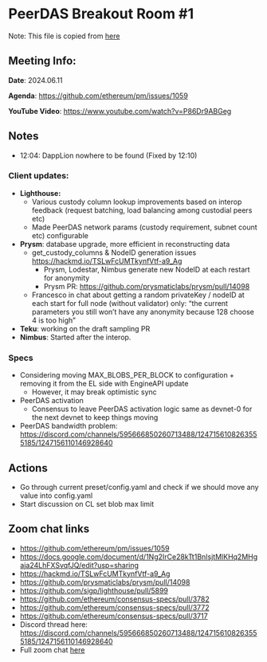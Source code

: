 # PeerDAS Breakout Room #1

Note: This file is copied from [here](https://docs.google.com/document/d/1Ng2IrCe28kTt1BnIsjtMlKHq2MHgaja24LhFXSvqfJQ/edit#heading=h.tubwqb51zcjq)

## Meeting Info: 
**Date**: 2024.06.11

**Agenda**: https://github.com/ethereum/pm/issues/1059

**YouTube Video**: https://www.youtube.com/watch?v=P86Dr9ABGeg

## Notes

- 12:04: DappLion nowhere to be found (Fixed by 12:10)
### Client updates:
- **Lighthouse:**
  - Various custody column lookup improvements based on interop feedback (request batching, load balancing among custodial peers etc)
  - Made PeerDAS network params (custody requirement, subnet count etc) configurable 
- **Prysm**: database upgrade, more efficient in reconstructing data
  - get_custody_columns & NodeID generation issues https://hackmd.io/TSLwFcUMTkynfVtf-a9_Ag
    - Prysm, Lodestar, Nimbus generate new NodeID at each restart for anonymity 
    - Prysm PR: https://github.com/prysmaticlabs/prysm/pull/14098
  - Francesco in chat about getting a random privateKey / nodeID at each start for full node (without validator) only: “the current parameters you still won’t have any anonymity because 128 choose 4 is too high”
- **Teku**: working on the draft sampling PR
- **Nimbus**: Started after the interop.
### Specs
- Considering moving MAX_BLOBS_PER_BLOCK to configuration + removing it from the EL side with EngineAPI update
  - However, it may break optimistic sync
- PeerDAS activation
  - Consensus to leave PeerDAS activation logic same as devnet-0 for the next devnet to keep things moving 
- PeerDAS bandwidth problem: https://discord.com/channels/595666850260713488/1247156108263555185/1247156110146928640


## Actions

- Go through current preset/config.yaml and check if we should move any value into config.yaml
- Start discussion on CL set blob max limit

## Zoom chat links
- https://github.com/ethereum/pm/issues/1059
- https://docs.google.com/document/d/1Ng2IrCe28kTt1BnIsjtMlKHq2MHgaja24LhFXSvqfJQ/edit?usp=sharing
- https://hackmd.io/TSLwFcUMTkynfVtf-a9_Ag
- https://github.com/prysmaticlabs/prysm/pull/14098
- https://github.com/sigp/lighthouse/pull/5899
- https://github.com/ethereum/consensus-specs/pull/3782
- https://github.com/ethereum/consensus-specs/pull/3772
- https://github.com/ethereum/consensus-specs/pull/3717
- Discord thread here: 
	https://discord.com/channels/595666850260713488/1247156108263555185/1247156110146928640
- Full zoom chat [here](https://docs.google.com/document/d/1Ng2IrCe28kTt1BnIsjtMlKHq2MHgaja24LhFXSvqfJQ/edit)

